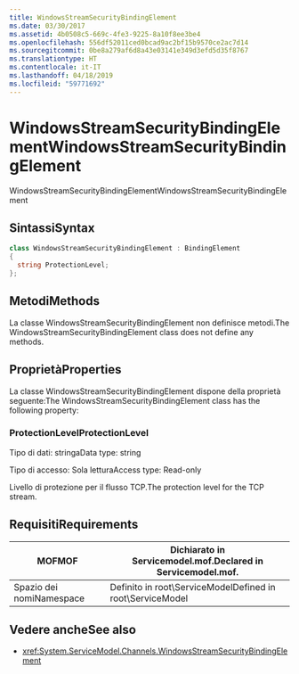```yaml
---
title: WindowsStreamSecurityBindingElement
ms.date: 03/30/2017
ms.assetid: 4b0508c5-669c-4fe3-9225-8a10f8ee3be4
ms.openlocfilehash: 556df52011ced0bcad9ac2bf15b9570ce2ac7d14
ms.sourcegitcommit: 0be8a279af6d8a43e03141e349d3efd5d35f8767
ms.translationtype: HT
ms.contentlocale: it-IT
ms.lasthandoff: 04/18/2019
ms.locfileid: "59771692"
---
```

# <a name="windowsstreamsecuritybindingelement"></a><span data-ttu-id="76b2b-102">WindowsStreamSecurityBindingElement</span><span class="sxs-lookup"><span data-stu-id="76b2b-102">WindowsStreamSecurityBindingElement</span></span>
<span data-ttu-id="76b2b-103">WindowsStreamSecurityBindingElement</span><span class="sxs-lookup"><span data-stu-id="76b2b-103">WindowsStreamSecurityBindingElement</span></span>  
  
## <a name="syntax"></a><span data-ttu-id="76b2b-104">Sintassi</span><span class="sxs-lookup"><span data-stu-id="76b2b-104">Syntax</span></span>  
  
```csharp
class WindowsStreamSecurityBindingElement : BindingElement  
{  
  string ProtectionLevel;  
};  
```  
  
## <a name="methods"></a><span data-ttu-id="76b2b-105">Metodi</span><span class="sxs-lookup"><span data-stu-id="76b2b-105">Methods</span></span>  
 <span data-ttu-id="76b2b-106">La classe WindowsStreamSecurityBindingElement non definisce metodi.</span><span class="sxs-lookup"><span data-stu-id="76b2b-106">The WindowsStreamSecurityBindingElement class does not define any methods.</span></span>  
  
## <a name="properties"></a><span data-ttu-id="76b2b-107">Proprietà</span><span class="sxs-lookup"><span data-stu-id="76b2b-107">Properties</span></span>  
 <span data-ttu-id="76b2b-108">La classe WindowsStreamSecurityBindingElement dispone della proprietà seguente:</span><span class="sxs-lookup"><span data-stu-id="76b2b-108">The WindowsStreamSecurityBindingElement class has the following property:</span></span>  
  
### <a name="protectionlevel"></a><span data-ttu-id="76b2b-109">ProtectionLevel</span><span class="sxs-lookup"><span data-stu-id="76b2b-109">ProtectionLevel</span></span>  
 <span data-ttu-id="76b2b-110">Tipo di dati: stringa</span><span class="sxs-lookup"><span data-stu-id="76b2b-110">Data type: string</span></span>  
  
 <span data-ttu-id="76b2b-111">Tipo di accesso: Sola lettura</span><span class="sxs-lookup"><span data-stu-id="76b2b-111">Access type: Read-only</span></span>  
  
 <span data-ttu-id="76b2b-112">Livello di protezione per il flusso TCP.</span><span class="sxs-lookup"><span data-stu-id="76b2b-112">The protection level for the TCP stream.</span></span>  
  
## <a name="requirements"></a><span data-ttu-id="76b2b-113">Requisiti</span><span class="sxs-lookup"><span data-stu-id="76b2b-113">Requirements</span></span>  
  
|<span data-ttu-id="76b2b-114">MOF</span><span class="sxs-lookup"><span data-stu-id="76b2b-114">MOF</span></span>|<span data-ttu-id="76b2b-115">Dichiarato in Servicemodel.mof.</span><span class="sxs-lookup"><span data-stu-id="76b2b-115">Declared in Servicemodel.mof.</span></span>|  
|---------|-----------------------------------|  
|<span data-ttu-id="76b2b-116">Spazio dei nomi</span><span class="sxs-lookup"><span data-stu-id="76b2b-116">Namespace</span></span>|<span data-ttu-id="76b2b-117">Definito in root\ServiceModel</span><span class="sxs-lookup"><span data-stu-id="76b2b-117">Defined in root\ServiceModel</span></span>|  
  
## <a name="see-also"></a><span data-ttu-id="76b2b-118">Vedere anche</span><span class="sxs-lookup"><span data-stu-id="76b2b-118">See also</span></span>

- <xref:System.ServiceModel.Channels.WindowsStreamSecurityBindingElement>
